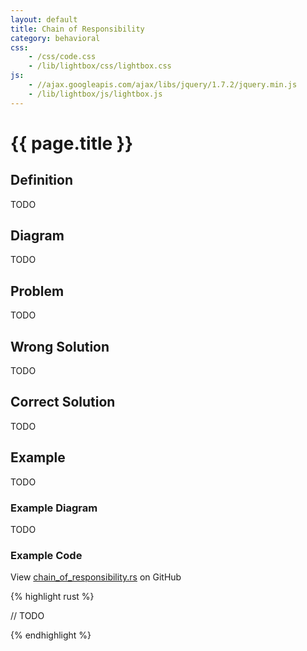 ```yaml
---
layout: default
title: Chain of Responsibility
category: behavioral
css:
    - /css/code.css
    - /lib/lightbox/css/lightbox.css
js:
    - //ajax.googleapis.com/ajax/libs/jquery/1.7.2/jquery.min.js
    - /lib/lightbox/js/lightbox.js
---
```


{{ page.title }}
================

## Definition

TODO

## Diagram

TODO

## Problem

TODO

## Wrong Solution

TODO

## Correct Solution

TODO

## Example

TODO

### Example Diagram

TODO

### Example Code

View [chain_of_responsibility.rs][github] on GitHub

{% highlight rust %}

// TODO

{% endhighlight %}

[github]: https://github.com/jdavis/rust-design-patterns/blob/master/patterns/chain_of_responsibility.rs
